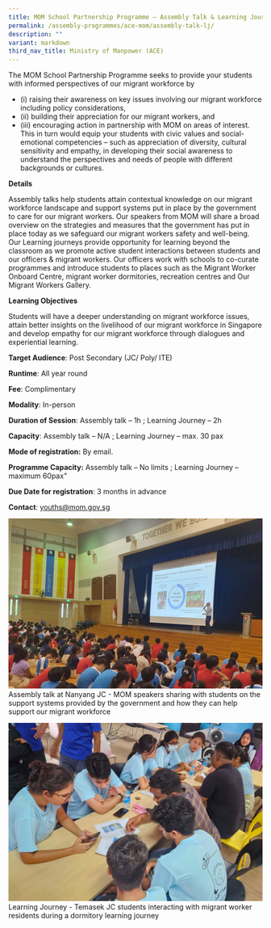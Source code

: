```yaml
---
title: MOM School Partnership Programme – Assembly Talk & Learning Journey
permalink: /assembly-programmes/ace-mom/assembly-talk-lj/
description: ""
variant: markdown
third_nav_title: Ministry of Manpower (ACE)
---
```

The MOM School Partnership Programme seeks to provide your students with informed perspectives of our migrant workforce by 
* (i) raising their awareness on key issues involving our migrant workforce including policy considerations, 
* (ii) building their appreciation for our migrant workers, and 
* (iii) encouraging action in partnership with MOM on areas of interest. This in turn would equip your students with civic values and social-emotional competencies – such as appreciation of diversity, cultural sensitivity and empathy, in developing their social awareness to understand the perspectives and needs of people with different backgrounds or cultures.

**Details**

Assembly talks help students attain contextual knowledge on our migrant workforce landscape and support systems put in place by the government to care for our migrant workers. Our speakers from MOM will share a broad overview on the strategies and measures that the government has put in place today as we safeguard our migrant workers safety and well-being.   Our Learning journeys provide opportunity for learning beyond the classroom as we promote active student interactions between students and our officers & migrant workers. Our officers work with schools to co-curate programmes and introduce students to places such as the Migrant Worker Onboard Centre, migrant worker dormitories, recreation centres and Our Migrant Workers Gallery.

**Learning Objectives**

Students will have a deeper understanding on migrant workforce issues, attain better insights on the livelihood of our migrant workforce in Singapore and develop empathy for our migrant workforce through dialogues and experiential learning.

**Target Audience**: Post Secondary (JC/ Poly/ ITE)

**Runtime**: All year round

**Fee**: Complimentary

**Modality**: In-person

**Duration of Session**: Assembly talk – 1h ; Learning Journey – 2h

**Capacity**: Assembly talk – N/A ; Learning Journey – max. 30 pax 

**Mode of registration:** By email.

**Programme Capacity:** Assembly talk – No limits ; Learning Journey – maximum 60pax"

**Due Date for registration**: 3 months in advance

**Contact**: [youths@mom.gov.sg](youths@mom.gov.sg)

![](/images/NYJC_Photo1.jpg)
Assembly talk at Nanyang JC - MOM speakers sharing with students on the support systems provided by the government and how they can help support our migrant workforce

![](/images/TJC_Photo2.jpg)
Learning Journey - Temasek JC students interacting with migrant worker residents during a dormitory learning journey